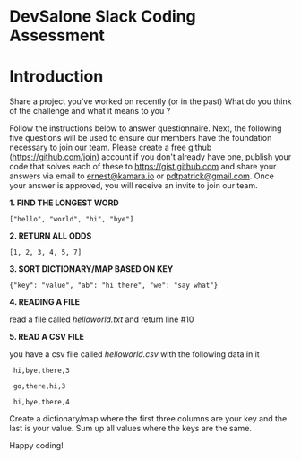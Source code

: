 # DevSalone Slack Coding Assessment


# Introduction

Share a project you've worked on recently (or in the past) What do you think of the challenge and what it means to you ?

Follow the instructions below to answer questionnaire. Next, the following five questions will be used to ensure our members have the foundation necessary to join our team. Please create a free github (https://github.com/join) account if you don't already have one, publish your code that solves each of these to https://gist.github.com and share your answers via email to ernest@kamara.io or pdtpatrick@gmail.com. Once your answer is approved, you will receive an invite to join our team. 

**1. FIND THE LONGEST WORD**

```["hello", "world", "hi", "bye"]```  

**2. RETURN ALL ODDS**

```[1, 2, 3, 4, 5, 7]```   

**3. SORT DICTIONARY/MAP BASED ON KEY**

```{"key": "value", "ab": "hi there", "we": "say what"}``` 

**4. READING A FILE**

read a file called _helloworld.txt_ and return line #10

**5. READ A CSV FILE**

you have a csv file called _helloworld.csv_ with the following data in it

``` hi,bye,there,3```

``` go,there,hi,3``` 

``` hi,bye,there,4``` 


Create a dictionary/map where the first three columns are your key and the last is your value. Sum up all values where the keys are the same.

Happy coding!
